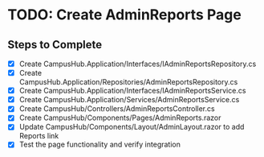 # TODO: Create AdminReports Page

## Steps to Complete

- [x] Create CampusHub.Application/Interfaces/IAdminReportsRepository.cs
- [x] Create CampusHub.Application/Repositories/AdminReportsRepository.cs
- [x] Create CampusHub.Application/Interfaces/IAdminReportsService.cs
- [x] Create CampusHub.Application/Services/AdminReportsService.cs
- [x] Create CampusHub/Controllers/AdminReportsController.cs
- [x] Create CampusHub/Components/Pages/AdminReports.razor
- [x] Update CampusHub/Components/Layout/AdminLayout.razor to add Reports link
- [x] Test the page functionality and verify integration
